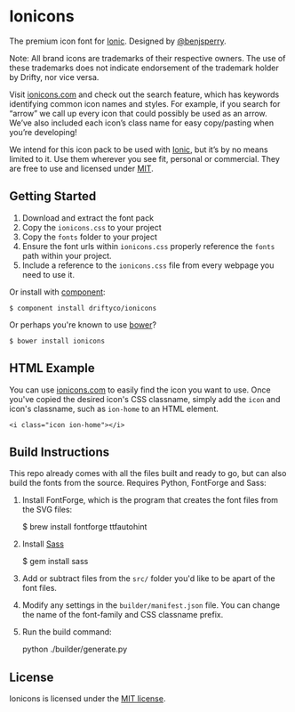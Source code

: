 # Ionicons  
  
  
The premium icon font for [Ionic](http://ionicframework.com/). Designed by [@benjsperry](https://twitter.com/benjsperry).  
  
Note: All brand icons are trademarks of their respective owners. The use of these trademarks does not indicate endorsement of the trademark holder by Drifty, nor vice versa.  
  
Visit [ionicons.com](http://ionicons.com) and  check out the search feature, which has keywords identifying common icon names and styles. For example, if you search for “arrow” we call up every icon that could possibly be used as an arrow. We’ve also included each icon’s class name for easy copy/pasting when you’re developing!  
  
We intend for this icon pack to be used with [Ionic](http://ionicframework.com/), but it’s by no means limited to it. Use them wherever you see fit, personal or commercial. They are free to use and licensed under [MIT](http://opensource.org/licenses/MIT).  
  
  
## Getting Started  
  
 1. Download and extract the font pack  
 2. Copy the `ionicons.css` to your project  
 3. Copy the `fonts` folder to your project  
 4. Ensure the font urls within `ionicons.css` properly reference the `fonts` path within your project.  
 5. Include a reference to the `ionicons.css` file from every webpage you need to use it.  
  
Or install with [component](https://github.com/component/component):  
  
    $ component install driftyco/ionicons  
  
Or perhaps you're known to use [bower](http://bower.io/)?  
  
    $ bower install ionicons  
  
  
## HTML Example  
  
You can use [ionicons.com](http://ionicons.com) to easily find the icon you want to use. Once you've copied the desired icon's CSS classname, simply add the `icon` and icon's classname, such as `ion-home` to an HTML element.  
  
    <i class="icon ion-home"></i>  
  
  
## Build Instructions  
  
This repo already comes with all the files built and ready to go, but can also build the fonts from the source. Requires Python, FontForge and Sass:  
  
1) Install FontForge, which is the program that creates the font files from the SVG files:  
  
    $ brew install fontforge ttfautohint  
  
2) Install [Sass](http://sass-lang.com/)  
  
    $ gem install sass  
  
3) Add or subtract files from the `src/` folder you'd like to be apart of the font files.  
  
4) Modify any settings in the `builder/manifest.json` file. You can change the name of the font-family and CSS classname prefix.  
  
5) Run the build command:  
  
    python ./builder/generate.py  
  
  
## License  
  
Ionicons is licensed under the [MIT license](http://opensource.org/licenses/MIT).  
